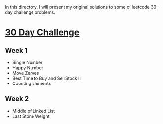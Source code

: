 In this directory. I will present my original solutions to some of leetcode 30-day challenge problems.

# [30 Day Challenge](https://leetcode.com/explore/other/card/30-day-leetcoding-challenge)
## Week 1

* Single Number  
* Happy Number  
* Move Zeroes  
* Best Time to Buy and Sell Stock II  
* Counting Elements

## Week 2 
* Middle of Linked List
* Last Stone Weight
